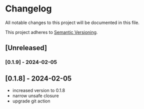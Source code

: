 # Changelog

All notable changes to this project will be documented in this file.

This project adheres to [Semantic Versioning](https://semver.org).

<!--
Note: In this file, do not use the hard wrap in the middle of a sentence for compatibility with GitHub comment style markdown rendering.
-->

## [Unreleased]

### [0.1.9] - 2024-02-05


## [0.1.8] - 2024-02-05

- increased version to 0.1.8
- narrow unsafe closure
- upgrade git action
